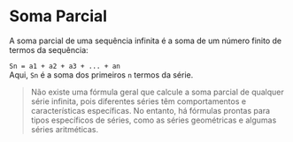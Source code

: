 # Soma Parcial

A soma parcial de uma sequência infinita é a soma de um número finito de termos da sequência:

`Sn = a1 + a2 + a3 + ... + an`<br>
Aqui, `Sn` é a soma dos primeiros `n` termos da série.

> Não existe uma fórmula geral que calcule a soma parcial de qualquer série infinita, pois diferentes séries têm comportamentos e características específicas.
> No entanto, há fórmulas prontas para tipos específicos de séries, como as séries geométricas e algumas séries aritméticas. 
